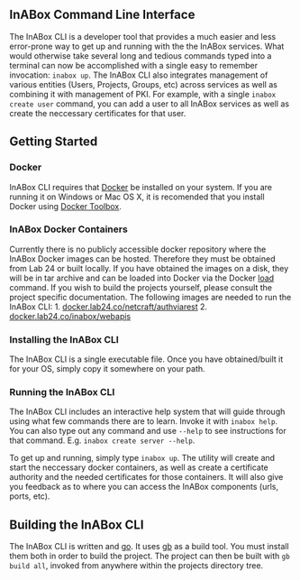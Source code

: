 ## InABox Command Line Interface
The InABox CLI is a developer tool that provides a much easier and less error-prone way to get up and running with the the InABox services. What would otherwise take several long and tedious commands typed into a terminal can now be accomplished with a single easy to remember invocation: `inabox up`. The InABox CLI also integrates management of various entities (Users, Projects, Groups, etc) across services as well as combining it with management of PKI. For example, with a single `inabox create user` command, you can add a user to all InABox services as well as create the neccessary certificates for that user.

## Getting Started

### Docker
InABox CLI requires that [Docker](https://www.docker.com/) be installed on your system. If you are running it on Windows or Mac OS X, it is recomended that you install Docker using [Docker Toolbox](https://www.docker.com/toolbox).

### InABox Docker Containers
Currently there is no publicly accessible docker repository where the InABox Docker images can be hosted. Therefore they must be obtained from Lab 24 or built locally. If you have obtained the images on a disk, they will be in tar archive and can be loaded into Docker via the Docker [load](https://docs.docker.com/reference/commandline/load/) command. If you wish to build the projects yourself, please consult the project specific documentation. The following images are needed to run the InABox CLI:
    1. [docker.lab24.co/netcraft/authviarest](https://gitlab.lab24.com/inabox/auth-service)
    2. [docker.lab24.co/inabox/webapis](https://gitlab.lab24.com/inabox/webapis)

### Installing the InABox CLI
The InABox CLI is a single executable file. Once you have obtained/built it for your OS, simply copy it somewhere on your path.

### Running the InABox CLI
The InABox CLI includes an interactive help system that will guide through using what few commands there are to learn. Invoke it with `inabox help`. You can also type out any command and use `--help` to see instructions for that command. E.g. `inabox create server --help`.

To get up and running, simply type `inabox up`. The utility will create and start the neccessary docker containers, as well as create a certificate authority and the needed certificates for those containers. It will also give you feedback as to where you can access the InABox components (urls, ports, etc).

## Building the InABox CLI
The InABox CLI is written and [go](https://golang.org/). It uses [gb](http://getgb.io/docs/install/) as a build tool. You must install them both in order to build the project. The project can then be built with `gb build all`, invoked from anywhere within the projects directory tree.
